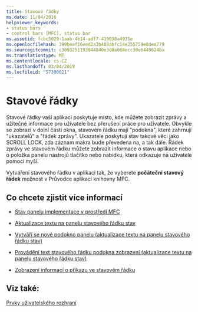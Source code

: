 ```yaml
---
title: Stavové řádky
ms.date: 11/04/2016
helpviewer_keywords:
- status bars
- control bars [MFC], status bar
ms.assetid: fcbc5029-1aab-4e14-adf7-419038a4935e
ms.openlocfilehash: 399beaf16eed2a3b488abfc14e255759e8dea779
ms.sourcegitcommit: c3093251193944840e3d0a068ecc30e6449624ba
ms.translationtype: MT
ms.contentlocale: cs-CZ
ms.lasthandoff: 03/04/2019
ms.locfileid: "57300021"
---
```

# <a name="status-bars"></a>Stavové řádky

Stavové řádky vaší aplikaci poskytuje místo, kde můžete zobrazit zprávy a užitečné informace pro uživatele bez přerušení práce pro uživatele. Obvykle se zobrazí v dolní části okna, stavovém řádku mají "podokna", které zahrnují "ukazatelů" a "řádek zprávy". Ukazatele poskytují stav takové věci jako SCROLL LOCK, zda záznam makra bude převedena na, a tak dále. Řádek zprávy ve stavovém řádku můžete zobrazit informace o stavu aplikace nebo o položka panelu nástrojů tlačítko nebo nabídku, která odkazuje na uživatele pomocí myši.

Vytváření stavového řádku v aplikaci tak, že vyberete **počáteční stavový řádek** možnost v Průvodce aplikací knihovny MFC.

## <a name="what-do-you-want-to-know-more-about"></a>Co chcete zjistit více informací

- [Stav panelu implementace v prostředí MFC](../mfc/status-bar-implementation-in-mfc.md)

- [Aktualizace textu na panelu stavového řádku stav](../mfc/updating-the-text-of-a-status-bar-pane.md)

- [Vytváří se nové podokno panelu (aktualizace textu na panelu stavového řádku stav)](../mfc/updating-the-text-of-a-status-bar-pane.md)

- [Provádění text stavového řádku podokna zobrazení (aktualizace textu na panelu stavového řádku stav)](../mfc/updating-the-text-of-a-status-bar-pane.md)

- [Zobrazení informací o příkazu ve stavovém řádku](../mfc/how-to-display-command-information-in-the-status-bar.md)

## <a name="see-also"></a>Viz také:

[Prvky uživatelského rozhraní](../mfc/user-interface-elements-mfc.md)
